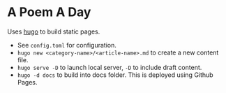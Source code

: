 # A Poem A Day

Uses [hugo](https://gohugo.io/) to build static pages.
- See `config.toml` for configuration.
- `hugo new <category-name>/<article-name>.md` to create a new content file.
- `hugo serve -D` to launch local server, `-D` to include draft content.
- `hugo -d docs` to build into docs folder. This is deployed using Github Pages.